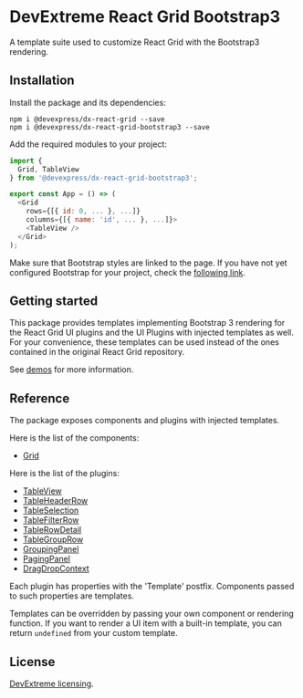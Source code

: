 # DevExtreme React Grid Bootstrap3

A template suite used to customize React Grid with the Bootstrap3 rendering.

## Installation

Install the package and its dependencies:

```
npm i @devexpress/dx-react-grid --save
npm i @devexpress/dx-react-grid-bootstrap3 --save
```

Add the required modules to your project:

```js
import {
  Grid, TableView
} from '@devexpress/dx-react-grid-bootstrap3';

export const App = () => (
  <Grid
    rows={[{ id: 0, ... }, ...]}
    columns={[{ name: 'id', ... }, ...]}>
    <TableView />
  </Grid>
);
```

Make sure that Bootstrap styles are linked to the page. If you have not yet configured Bootstrap for your project, check the [following link](http://getbootstrap.com/getting-started/#download).

## Getting started

This package provides templates implementing Bootstrap 3 rendering for the React Grid UI plugins and the UI Plugins with injected templates as well. For your convenience, these templates can be used instead of the ones contained in the original React Grid repository.

See [demos](https://devexpress.github.io/devextreme-reactive/react/grid/demos/) for more information.

## Reference

The package exposes components and plugins with injected templates.

Here is the list of the components:

- [Grid](https://devexpress.github.io/devextreme-reactive/react/grid/docs/reference/grid/)

Here is the list of the plugins:

- [TableView](https://devexpress.github.io/devextreme-reactive/react/grid/docs/reference/table-view/)
- [TableHeaderRow](https://devexpress.github.io/devextreme-reactive/react/grid/docs/reference/table-header-row/)
- [TableSelection](https://devexpress.github.io/devextreme-reactive/react/grid/docs/reference/table-selection/)
- [TableFilterRow](https://devexpress.github.io/devextreme-reactive/react/grid/docs/reference/table-filter-row/)
- [TableRowDetail](https://devexpress.github.io/devextreme-reactive/react/grid/docs/reference/table-row-detail/)
- [TableGroupRow](https://devexpress.github.io/devextreme-reactive/react/grid/docs/reference/table-group-row/)
- [GroupingPanel](https://devexpress.github.io/devextreme-reactive/react/grid/docs/reference/grouping-panel/)
- [PagingPanel](https://devexpress.github.io/devextreme-reactive/react/grid/docs/reference/paging-panel/)
- [DragDropContext](https://devexpress.github.io/devextreme-reactive/react/grid/docs/reference/drag-drop-context/)

Each plugin has properties with the 'Template' postfix. Components passed to such properties are templates.

Templates can be overridden by passing your own component or rendering function. If you want to render a UI item with a built-in template, you can return `undefined` from your custom template.

## License

[DevExtreme licensing](https://js.devexpress.com/licensing/).
